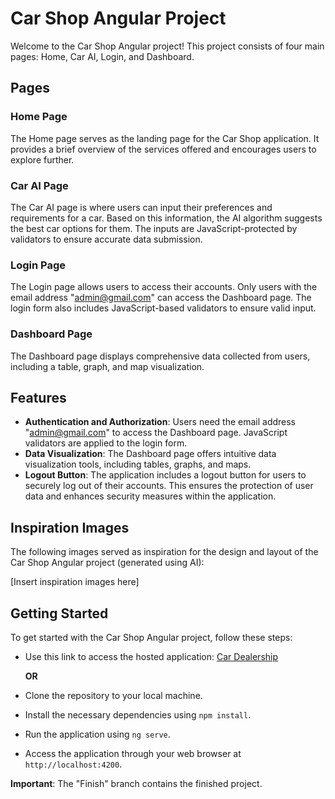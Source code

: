 # Car Shop Angular Project

Welcome to the Car Shop Angular project! This project consists of four main pages: Home, Car AI, Login, and Dashboard.

## Pages

### Home Page
The Home page serves as the landing page for the Car Shop application. It provides a brief overview of the services offered and encourages users to explore further.

### Car AI Page
The Car AI page is where users can input their preferences and requirements for a car. Based on this information, the AI algorithm suggests the best car options for them. The inputs are JavaScript-protected by validators to ensure accurate data submission.

### Login Page
The Login page allows users to access their accounts. Only users with the email address "admin@gmail.com" can access the Dashboard page. The login form also includes JavaScript-based validators to ensure valid input.

### Dashboard Page
The Dashboard page displays comprehensive data collected from users, including a table, graph, and map visualization.

## Features

- **Authentication and Authorization**: Users need the email address "admin@gmail.com" to access the Dashboard page. JavaScript validators are applied to the login form.
- **Data Visualization**: The Dashboard page offers intuitive data visualization tools, including tables, graphs, and maps.
- **Logout Button**: The application includes a logout button for users to securely log out of their accounts. This ensures the protection of user data and enhances security measures within the application.

## Inspiration Images

The following images served as inspiration for the design and layout of the Car Shop Angular project (generated using AI):

[Insert inspiration images here]

## Getting Started

To get started with the Car Shop Angular project, follow these steps:

- Use this link to access the hosted application: [Car Dealership](https://shadownightcoder.github.io/car-dealership) 
  
  **OR**

- Clone the repository to your local machine.
- Install the necessary dependencies using `npm install`.
- Run the application using `ng serve`.
- Access the application through your web browser at `http://localhost:4200`.

**Important**: The "Finish" branch contains the finished project.
